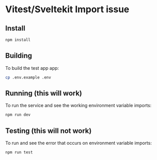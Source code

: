 # Vitest/Sveltekit Import issue

## Install
```bash
npm install
```

## Building

To build the test app app:

```bash
cp .env.example .env
```

## Running (this will work)

To run the service and see the working environment variable imports:

```bash
npm run dev
```

## Testing (this will not work)

To run and see the error that occurs on environment variable imports:

```bash
npm run test
```
